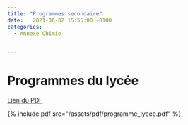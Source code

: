 ```yaml
---
title: "Programmes secondaire"
date:   2021-06-02 15:55:00 +0100
categories:
  - Annexe Chimie

  
---
```


# Programmes du lycée

[Lien du PDF](/assets/pdf/programme_lycee.pdf)

{% include pdf src="/assets/pdf/programme_lycee.pdf" %}

